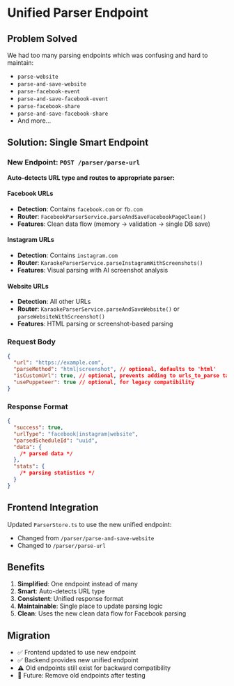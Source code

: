 # Unified Parser Endpoint

## Problem Solved

We had too many parsing endpoints which was confusing and hard to maintain:

- `parse-website`
- `parse-and-save-website`
- `parse-facebook-event`
- `parse-and-save-facebook-event`
- `parse-facebook-share`
- `parse-and-save-facebook-share`
- And more...

## Solution: Single Smart Endpoint

### New Endpoint: `POST /parser/parse-url`

**Auto-detects URL type and routes to appropriate parser:**

#### Facebook URLs

- **Detection**: Contains `facebook.com` or `fb.com`
- **Router**: `FacebookParserService.parseAndSaveFacebookPageClean()`
- **Features**: Clean data flow (memory → validation → single DB save)

#### Instagram URLs

- **Detection**: Contains `instagram.com`
- **Router**: `KaraokeParserService.parseInstagramWithScreenshots()`
- **Features**: Visual parsing with AI screenshot analysis

#### Website URLs

- **Detection**: All other URLs
- **Router**: `KaraokeParserService.parseAndSaveWebsite()` or `parseWebsiteWithScreenshot()`
- **Features**: HTML parsing or screenshot-based parsing

### Request Body

```json
{
  "url": "https://example.com",
  "parseMethod": "html|screenshot", // optional, defaults to 'html'
  "isCustomUrl": true, // optional, prevents adding to urls_to_parse table
  "usePuppeteer": true // optional, for legacy compatibility
}
```

### Response Format

```json
{
  "success": true,
  "urlType": "facebook|instagram|website",
  "parsedScheduleId": "uuid",
  "data": {
    /* parsed data */
  },
  "stats": {
    /* parsing statistics */
  }
}
```

## Frontend Integration

Updated `ParserStore.ts` to use the new unified endpoint:

- Changed from `/parser/parse-and-save-website`
- Changed to `/parser/parse-url`

## Benefits

1. **Simplified**: One endpoint instead of many
2. **Smart**: Auto-detects URL type
3. **Consistent**: Unified response format
4. **Maintainable**: Single place to update parsing logic
5. **Clean**: Uses the new clean data flow for Facebook parsing

## Migration

- ✅ Frontend updated to use new endpoint
- ✅ Backend provides new unified endpoint
- ⚠️ Old endpoints still exist for backward compatibility
- 🔮 Future: Remove old endpoints after testing
